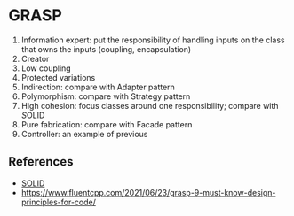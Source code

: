 # GRASP

1. Information expert: put the responsibility of handling inputs on the class that owns the inputs (coupling, encapsulation)
1. Creator
1. Low coupling
1. Protected variations
1. Indirection: compare with Adapter pattern
1. Polymorphism: compare with Strategy pattern
1. High cohesion: focus classes around one responsibility; compare with *S*OLID
1. Pure fabrication: compare with Facade pattern
1. Controller: an example of previous

## References
- [SOLID](/post/solid)
- https://www.fluentcpp.com/2021/06/23/grasp-9-must-know-design-principles-for-code/


